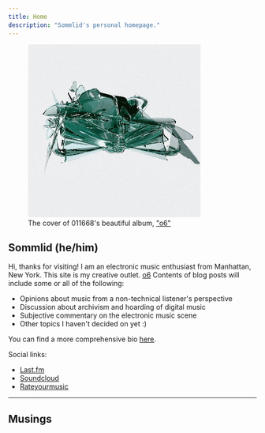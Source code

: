 ```yaml
---
title: Home
description: "Sommlid's personal homepage."
---
```

<figure id="o6">
  <img src="/images/o6.jpg" alt="o6">
  <figcaption>The cover of 011668's beautiful album, <a href="https://011668.bandcamp.com/album/o6">"o6"</a></figcaption>
</figure>
  
## Sommlid (he/him)
  
Hi, thanks for visiting! I am an electronic music enthusiast from Manhattan, New York. This site is my creative outlet.
[o6](https://011668.bandcamp.com/album/o6)
Contents of blog posts will include some or all of the following:
- Opinions about music from a non-technical listener's perspective
- Discussion about archivism and hoarding of digital music
- Subjective commentary on the electronic music scene
- Other topics I haven't decided on yet :)

You can find a more comprehensive bio [here](https://sommlid.rocks/about/).

Social links:
- [Last.fm](https://www.last.fm/user/sommlid "Last.fm")
- [Soundcloud](https://soundcloud.com/sommlid "Soundcloud")
- [Rateyourmusic](https://rateyourmusic.com/~Fjuture "Rateyourmusic")

---

## Musings
